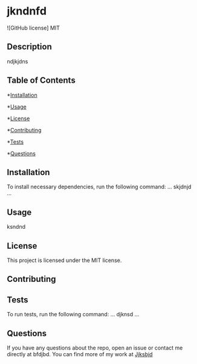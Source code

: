 
# jkndnfd
![GitHub license] MIT

## Description

ndjkjdns

## Table of Contents

*[Installation](#installation)

*[Usage](#usage)

*[License](#license)

*[Contributing](#contributing)

*[Tests](#tests)

*[Questions](#questions)

## Installation

To install necessary dependencies, run the following command:
...
skjdnjd
...

## Usage

ksndnd

## License

This project is licensed under the MIT license.

## Contributing



## Tests

To run tests, run the following command:
...
 djknsd
...

## Questions

If you have any questions about the repo, open an issue or contact me directly at bfdjbd.
You can find more of my work at [Jjksbjd](https://github.com/Jjksbjd)